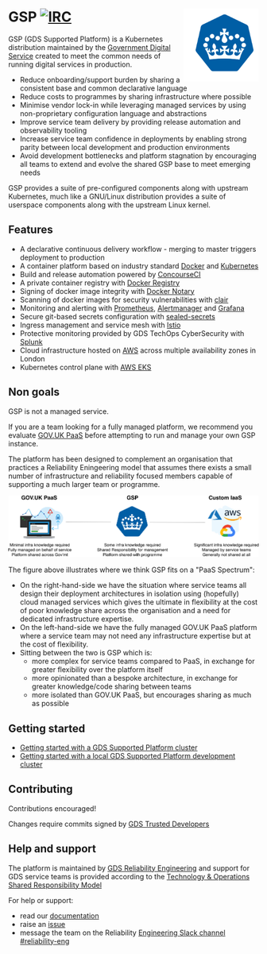# GSP [![IRC](https://img.shields.io/badge/kubernetes-v1.12.6-0099ef.svg)]() <img align="right" src="./docs/assets/gsp.png" alt="gsp" width="30%" height="whatever">

GSP (GDS Supported Platform) is a Kubernetes distribution maintained by the [Government Digital Service](https://www.gov.uk/government/organisations/government-digital-service) created to meet the common needs of running digital services in production.

* Reduce onboarding/support burden by sharing a consistent base and common declarative language
* Reduce costs to programmes by sharing infrastructure where possible
* Minimise vendor lock-in while leveraging managed services by using non-proprietary configuration language and abstractions
* Improve service team delivery by providing release automation and observability tooling
* Increase service team confidence in deployments by enabling strong parity between local development and production environments
* Avoid development bottlenecks and platform stagnation by encouraging all teams to extend and evolve the shared GSP base to meet emerging needs

GSP provides a suite of pre-configured components along with upstream Kubernetes, much like a GNU/Linux distribution provides a suite of userspace components along with the upstream Linux kernel.

## Features

- A declarative continuous delivery workflow - merging to master triggers deployment to production
- A container platform based on industry standard [Docker](https://docs.docker.com/) and [Kubernetes](https://kubernetes.io)
- Build and release automation powered by [ConcourseCI](https://concourse-ci.org/)
- A private container registry with [Docker Registry](https://docs.docker.com/registry/)
- Signing of docker image integrity with [Docker Notary](https://docs.docker.com/notary/)
- Scanning of docker images for security vulnerabilities with [clair](https://github.com/coreos/clair)
- Monitoring and alerting with [Prometheus](https://prometheus.io/), [Alertmanager](https://prometheus.io/docs/alerting/alertmanager/) and [Grafana](https://grafana.com/)
- Secure git-based secrets configuration with [sealed-secrets](https://github.com/bitnami-labs/sealed-secrets)
- Ingress management and service mesh with [Istio](https://istio.io/)
- Protective monitoring provided by GDS TechOps CyberSecurity with [Splunk](https://www.splunk.com/)
- Cloud infrastructure hosted on [AWS](https://aws.amazom.com) across multiple availability zones in London
- Kubernetes control plane with [AWS EKS](https://aws.amazon.com/eks/)

## Non goals

GSP is not a managed service.

If you are a team looking for a fully managed platform, we recommend you evaluate [GOV.UK PaaS](https://docs.cloud.service.gov.uk) before attempting to run and manage your own GSP instance. 

The platform has been designed to complement an organisation that practices a Reliability Eningeering model that assumes there exists a small number of infrastructure and reliability focused members capable of supporting a much larger team or programme.

![](./docs/assets/paas-spectrum.png)

The figure above illustrates where we think GSP fits on a "PaaS Spectrum":

* On the right-hand-side we have the situation where service teams all design their deployment architectures in isolation using (hopefully) cloud managed services which gives the ultimate in flexibility at the cost of poor knowledge share across the organisation and a need for dedicated infrastructure expertise.
* On the left-hand-side we have the fully managed GOV.UK PaaS platform where a service team may not need any infrastructure expertise but at the cost of flexibility.
* Sitting between the two is GSP which is:
	* more complex for service teams compared to PaaS, in exchange for greater flexibility over the platform itself
	* more opinionated than a bespoke architecture, in exchange for greater knowledge/code sharing between teams
	* more isolated than GOV.UK PaaS, but encourages sharing as much as possible 


## Getting started

- [Getting started with a GDS Supported Platform cluster](docs/gds-supported-platform/getting-started-gsp-cluster.md)
- [Getting started with a local GDS Supported Platform development cluster](docs/gds-supported-platform/getting-started-gsp-local.md)

## Contributing

Contributions encouraged!

Changes require commits signed by [GDS Trusted Developers](https://github.com/alphagov/gds-trusted-developers)

## Help and support

The platform is maintained by [GDS Reliability Engineering](https://reliability-engineering.cloudapps.digital/) and support for GDS service teams is provided according to the [Technology & Operations Shared Responsibility Model](https://reliability-engineering.cloudapps.digital/documentation/strategy-and-principles/techops-shared-responsibility-model.html)

For help or support:

- read our [documentation](/docs)
- raise an [issue](https://github.com/alphagov/gsp/issues)
- message the team on the Reliability [Engineering Slack channel](https://gds.slack.com/messages/CAD6NP598) [#reliability-eng](https://gds.slack.com/messages/CAD6NP598)

